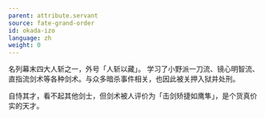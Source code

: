 ```yaml
---
parent: attribute.servant
source: fate-grand-order
id: okada-izo
language: zh
weight: 0
---
```


名列幕末四大人斩之一，外号「人斩以藏」。
学习了小野派一刀流、镜心明智流、直指流剑术等各种剑术。与众多暗杀事件相关，也因此被关押入狱并处刑。

自恃其才，看不起其他剑士，但剑术被人评价为「击剑矫捷如鹰隼」，是个货真价实的天才。
